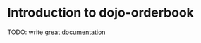 # Introduction to dojo-orderbook

TODO: write [great documentation](http://jacobian.org/writing/what-to-write/)
